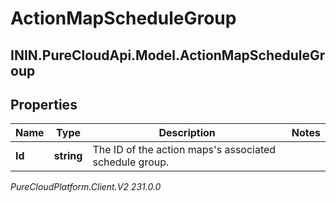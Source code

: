 # ActionMapScheduleGroup

## ININ.PureCloudApi.Model.ActionMapScheduleGroup

## Properties

|Name | Type | Description | Notes|
|------------ | ------------- | ------------- | -------------|
| **Id** | **string** | The ID of the action maps&#39;s associated schedule group. | |



_PureCloudPlatform.Client.V2 231.0.0_

